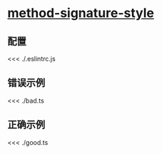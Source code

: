 # [method-signature-style](https://typescript-eslint.io/rules/method-signature-style)

## 配置

<<< ./.eslintrc.js

## 错误示例

<<< ./bad.ts

## 正确示例

<<< ./good.ts
